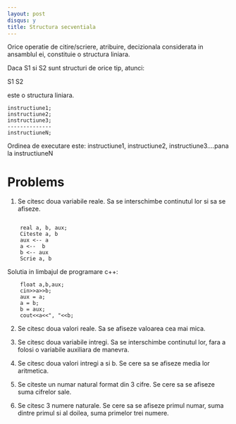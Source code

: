 ```yaml
---
layout: post
disqus: y
title: Structura secventiala
---
```


Orice operatie de citire/scriere, atribuire, decizionala considerata in ansamblul ei, constituie o structura liniara.

Daca S1 si S2 sunt structuri de orice tip, atunci:

S1
S2

este o structura liniara.

    instructiune1;
    instructiune2;
    instructiune3;
    --------------
    instructiuneN;

Ordinea de executare este: instructiune1, instructiune2, instructiune3....pana la instructiuneN

# Problems

1. Se citesc doua variabile reale. Sa se interschimbe continutul lor si sa se afiseze.

```

    real a, b, aux;
    Citeste a, b
    aux <-- a
    a <--  b
    b <-- aux
    Scrie a, b
```    

Solutia in limbajul de programare c++:

```
    float a,b,aux;
    cin>>a>>b;
    aux = a;
    a = b;
    b = aux;
    cout<<a<<", "<<b;
```    
2) Se citesc doua valori reale. Sa se afiseze valoarea cea mai mica.

3) Se citesc doua variabile intregi. Sa se interschimbe continutul lor, fara a folosi o variabile auxiliara de manevra.

4) Se citesc doua valori intregi a si b. Se cere sa se afiseze media lor aritmetica.

5) Se citeste un numar natural format din 3 cifre. Se cere sa se afiseze suma cifrelor sale.


6) Se citesc 3 numere naturale. Se cere sa se afiseze primul numar, suma dintre primul si al doilea, suma primelor trei numere.  
